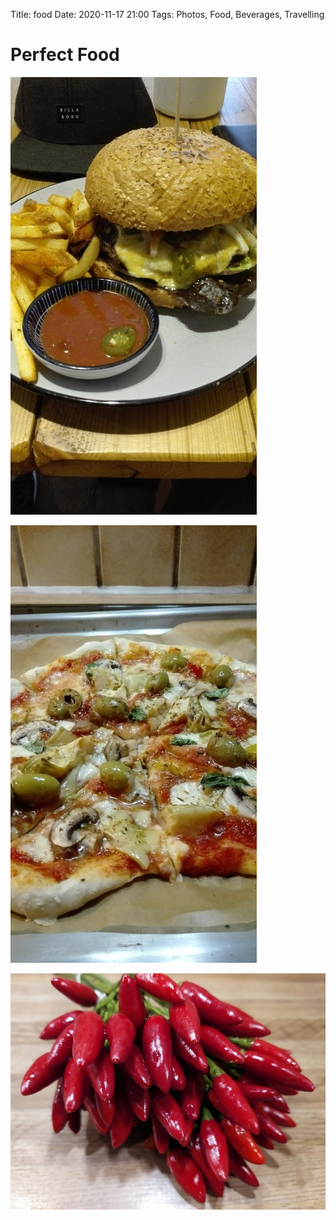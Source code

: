 Title: food
Date: 2020-11-17 21:00
Tags: Photos, Food, Beverages, Travelling


# Perfect Food
![Photo](/images/food/IMG_20180621_132749.jpg)

![Photo](/images/food/IMG_20170913_205645.jpg)

![Photo](/images/food/IMG_20211023_185541.jpg)